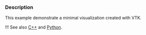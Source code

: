 ### Description
This example demonstrate a minimal visualization created with VTK.

!!! See also
    [C++](/Cxx/Rendering/CylinderRenderingProperties) and [Python](/Python/GeometricObjects/CylinderExample).

